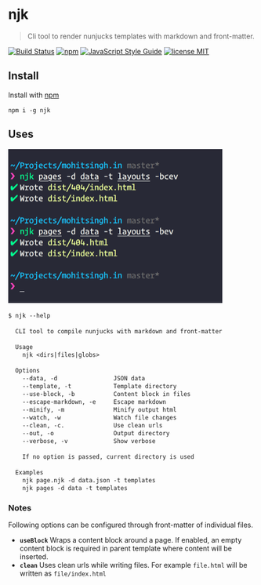 # njk

> Cli tool to render nunjucks templates with markdown and front-matter.

[![Build Status](https://travis-ci.org/mohitsinghs/njk.svg)](https://travis-ci.org/mohitsinghs/njk)
[![npm](https://badge.fury.io/js/njk.svg)](http://badge.fury.io/js/njk)
[![JavaScript Style Guide](https://img.shields.io/badge/code_style-standard-brightgreen.svg)](https://standardjs.com)
[![license MIT](https://img.shields.io/badge/license-MIT-brightgreen.svg)](https://github.com/mohitsinghs/njk/blob/master/LICENSE)

## Install

Install with [npm](https://npm.im/njk)

```console
npm i -g njk
```

## Uses

<img src="media/screenshot.png" width="437">

```console
$ njk --help

  CLI tool to compile nunjucks with markdown and front-matter

  Usage
    njk <dirs|files|globs>

  Options
    --data, -d                JSON data
    --template, -t            Template directory
    --use-block, -b           Content block in files
    --escape-markdown, -e     Escape markdown
    --minify, -m              Minify output html
    --watch, -w               Watch file changes
    --clean, -c.              Use clean urls
    --out, -o                 Output directory
    --verbose, -v             Show verbose

    If no option is passed, current directory is used

  Examples
    njk page.njk -d data.json -t templates
    njk pages -d data -t templates
```

### Notes
Following options can be configured through front-matter of individual files.
 - __`useBlock`__ Wraps a content block around a page. If enabled, an empty content block is required in parent template where content will be inserted.
 - __`clean`__ Uses clean urls while writing files. For example `file.html` will be written as `file/index.html`
 